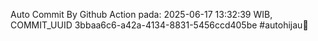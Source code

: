 Auto Commit By Github Action pada: 2025-06-17 13:32:39 WIB, COMMIT_UUID 3bbaa6c6-a42a-4134-8831-5456ccd405be #autohijau🗿
